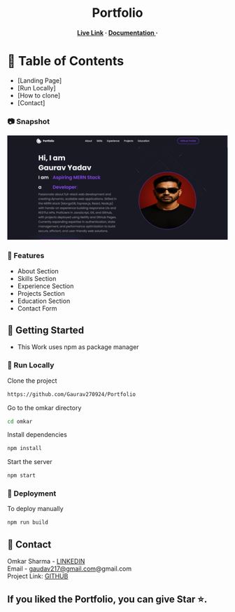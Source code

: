<div align='center'>

<h1>Portfolio</h1>

<h4> <a href=https://portfolio-weut.onrender.com/>Live Link</a> <span> · </span> <a href="https://github.com/Gaurav270924/Portfolio/blob/main/README.md"> Documentation </a> <span> ·</h4>
</div>

# :notebook_with_decorative_cover: Table of Contents

- [Landing Page]
- [Run Locally]
- [How to clone]
- [Contact] 


### :camera: Snapshot
<div align="center"> <a href="https://portfolio-weut.onrender.com/"><img src=https://github.com/Gaurav270924/Portfolio/blob/main/screenshot/Screenshot%202025-08-03%20034135.png></a> </div>

### :dart: Features

- About Section
- Skills Section
- Experience Section
- Projects Section
- Education Section
- Contact Form
  
## :toolbox: Getting Started
- This Work uses npm as package manager

### :running: Run Locally

Clone the project

```bash
https://github.com/Gaurav270924/Portfolio
```
Go to the omkar directory
```bash
cd omkar
```
Install dependencies
```bash
npm install
```
Start the server
```bash
npm start
```

### :triangular_flag_on_post: Deployment

To deploy manually 
```bash
npm run build
```


## :handshake: Contact

Omkar Sharma - [LINKEDIN](https://www.linkedin.com/in/gaurav2707/) <br>
Email - gaudav217@gmail.com@gmail.com <br>
Project Link: [GITHUB](https://github.com/Gaurav270924/Portfolio) 

## If you liked the Portfolio, you can give Star ⭐.
